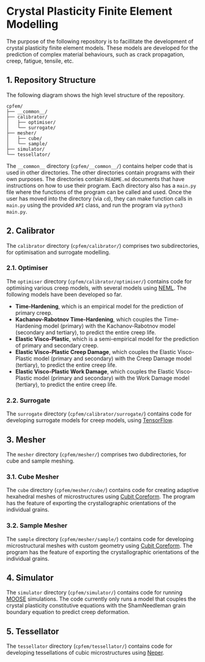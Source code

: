# Crystal Plasticity Finite Element Modelling

The purpose of the following repository is to facillitate the development of crystal plasticity finite element models. These models are developed for the prediction of complex material behaviours, such as crack propagation, creep, fatigue, tensile, etc.

## 1. Repository Structure

The following diagram shows the high level structure of the repository. 

```
cpfem/
├── __common__/
├── calibrator/
│   ├── optimiser/
│   └── surrogate/
├── mesher/
│   ├── cube/
│   └── sample/
├── simulator/
└── tessellator/
```

The `__common__` directory (`cpfem/__common__/`) contains helper code that is used in other directories. The other directories contain programs with their own purposes. The directories contain `README.md` documents that have instructions on how to use their program. Each directory also has a `main.py` file where the functions of the program can be called and used. Once the user has moved into the directory (via `cd`), they can make function calls in `main.py` using the provided `API` class, and run the program via `python3 main.py`.

## 2. Calibrator

The `calibrator` directory (`cpfem/calibrator/`) comprises two subdirectories, for optimisation and surrogate modelling.

### 2.1. Optimiser

The `optimiser` directory (`cpfem/calibrator/optimiser/`) contains code for optimising various creep models, with several models using [NEML](https://github.com/Argonne-National-Laboratory/neml). The following models have been developed so far.

* **Time-Hardening**, which is an empirical model for the prediction of primary creep.
* **Kachanov-Rabotnov Time-Hardening**, which couples the Time-Hardening model (primary) with the Kachanov-Rabotnov model (secondary and tertiary), to predict the entire creep life.
* **Elastic Visco-Plastic**, which is a semi-empirical model for the prediction of primary and secondary creep.
* **Elastic Visco-Plastic Creep Damage**, which couples the Elastic Visco-Plastic model (primary and secondary) with the Creep Damage model (tertiary), to predict the entire creep life.
* **Elastic Visco-Plastic Work Damage**, which couples the Elastic Visco-Plastic model (primary and secondary) with the Work Damage model (tertiary), to predict the entire creep life.

### 2.2. Surrogate

The `surrogate` directory (`cpfem/calibrator/surrogate/`) contains code for developing surrogate models for creep models, using [TensorFlow](https://www.tensorflow.org/).

## 3. Mesher

The `mesher` directory (`cpfem/mesher/`) comprises two dubdirectories, for cube and sample meshing.

### 3.1. Cube Mesher

The `cube` directory (`cpfem/mesher/cube/`) contains code for creating adaptive hexahedral meshes of microstructures using [Cubit Coreform](https://coreform.com/products/coreform-cubit/). The program has the feature of exporting the crystallographic orientations of the individual grains.

### 3.2. Sample Mesher

The `sample` directory (`cpfem/mesher/sample/`) contains code for developing microstructural meshes with custom geometry using [Cubit Coreform](https://coreform.com/products/coreform-cubit/). The program has the feature of exporting the crystallographic orientations of the individual grains.

## 4. Simulator

The `simulator` directory (`cpfem/simulator/`) contains code for running [MOOSE](https://github.com/idaholab/moose) simulations. The code currently only runs a model that couples the crystal plasticity constitutive equations with the ShamNeedleman grain boundary equation to predict creep deformation.

## 5. Tessellator

The `tessellator` directory (`cpfem/tessellator/`) contains code for developing tessellations of cubic microstructures using [Neper](https://github.com/neperfepx/neper).